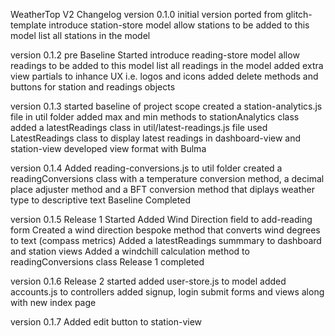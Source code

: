 WeatherTop V2 Changelog
version 0.1.0
initial version ported from glitch-template
introduce station-store model
allow stations to be added to this model
list all stations in the model

version 0.1.2
pre Baseline Started
introduce reading-store model
allow readings to be added to this model
list all readings in the model
added extra view partials to inhance UX i.e. logos and icons
added delete methods and buttons for station and readings objects

version 0.1.3
started baseline of project scope
created a station-analytics.js file in util folder
added max and min methods to stationAnalytics class
added a latestReadings class in util/latest-readings.js file
used LatestReadings class to display latest readings in dashboard-view and station-view
developed view format with Bulma

version 0.1.4
Added reading-conversions.js to util folder
created a readingConversions class with a temperature conversion method, a decimal place 
adjuster method and a BFT conversion method that diplays weather type to descriptive text
Baseline Completed


version 0.1.5
Release 1 Started
Added Wind Direction field to add-reading form
Created a wind direction bespoke method that converts wind degrees to text (compass metrics)
Added a latestReadings summmary to dashboard and station views 
Added a windchill calculation method to readingConversions class
Release 1 completed

version 0.1.6
Release 2 started
added user-store.js to model
added accounts.js to controllers
added signup, login submit forms and views along with new index page

version 0.1.7
Added edit button to station-view



